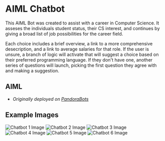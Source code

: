 # AIML Chatbot

This AIML Bot was created to assist with a career in Computer Science.  It asseses the individuals student status, their CS interest, and continues by giving a broad list of job possibilities for the career field. 

Each choice includes a brief overview, a link to a more comprehensive desecription, and a link to average salaries for that role.  If the user is unsure, a branch of logic will activate that will suggest a choice based on their preferred programming language.  If they don't have one, another series of questions will launch, picking the first question they agree with and making a suggestion.

## AIML
- *Originally deployed on [PandoraBots](https://home.pandorabots.com/home.html)*

## Example Images
![Chatbot 1 Image](/Sample%20Images/CareerBot.jpg)
![Chatbot 2 Image](/Sample%20Images/CareerBot2.jpg)
![Chatbot 3 Image](/Sample%20Images/CareerBot3.jpg)
![Chatbot 4 Image](/Sample%20Images/CareerBot4.jpg)
![Chatbot 5 Image](/Sample%20Images/CareerBot5.jpg)
![Chatbot 6 Image](/Sample%20Images/CareerBot6.jpg)

